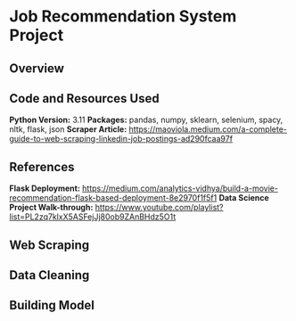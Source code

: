 # Job Recommendation System Project
## Overview
## Code and Resources Used
**Python Version:** 3.11
**Packages:** pandas, numpy, sklearn, selenium, spacy, nltk, flask, json
**Scraper Article:** https://maoviola.medium.com/a-complete-guide-to-web-scraping-linkedin-job-postings-ad290fcaa97f
## References
**Flask Deployment:** https://medium.com/analytics-vidhya/build-a-movie-recommendation-flask-based-deployment-8e2970f1f5f1
**Data Science Project Walk-through:** https://www.youtube.com/playlist?list=PL2zq7klxX5ASFejJj80ob9ZAnBHdz5O1t
## Web Scraping
## Data Cleaning
## Building Model
